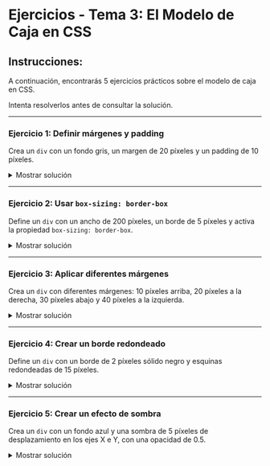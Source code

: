 # **Ejercicios - Tema 3: El Modelo de Caja en CSS**

## **Instrucciones:**

A continuación, encontrarás 5 ejercicios prácticos sobre el modelo de caja en CSS.

Intenta resolverlos antes de consultar la solución.

---

### **Ejercicio 1: Definir márgenes y padding**

Crea un `div` con un fondo gris, un margen de 20 píxeles y un padding de 10 píxeles.

<details><summary>Mostrar solución</summary>

```css
.box {
  background-color: gray;
  margin: 20px;
  padding: 10px;
}
```

```html
<div class="box">Este es un contenedor con margen y padding.</div>
```

</details>

---

### **Ejercicio 2: Usar `box-sizing: border-box`**

Define un `div` con un ancho de 200 píxeles, un borde de 5 píxeles y activa la propiedad `box-sizing: border-box`.

<details><summary>Mostrar solución</summary>

```css
.container {
  width: 200px;
  border: 5px solid black;
  box-sizing: border-box;
}
```

```html
<div class="container">Este contenedor usa box-sizing.</div>
```

</details>

---

### **Ejercicio 3: Aplicar diferentes márgenes**

Crea un `div` con diferentes márgenes: 10 píxeles arriba, 20 píxeles a la derecha, 30 píxeles abajo y 40 píxeles a la izquierda.

<details><summary>Mostrar solución</summary>

```css
.margin-box {
  margin: 10px 20px 30px 40px;
}
```

```html
<div class="margin-box">Este es un contenedor con márgenes diferentes.</div>
```

</details>

---

### **Ejercicio 4: Crear un borde redondeado**

Define un `div` con un borde de 2 píxeles sólido negro y esquinas redondeadas de 15 píxeles.

<details><summary>Mostrar solución</summary>

```css
.rounded-box {
  border: 2px solid black;
  border-radius: 15px;
}
```

```html
<div class="rounded-box">Este es un contenedor con bordes redondeados.</div>
```

</details>

---

### **Ejercicio 5: Crear un efecto de sombra**

Crea un `div` con un fondo azul y una sombra de 5 píxeles de desplazamiento en los ejes X e Y, con una opacidad de 0.5.

<details><summary>Mostrar solución</summary>

```css
.shadow-box {
  background-color: blue;
  box-shadow: 5px 5px 10px rgba(0, 0, 0, 0.5);
}
```

```html
<div class="shadow-box">Este es un contenedor con sombra.</div>
```

</details>
